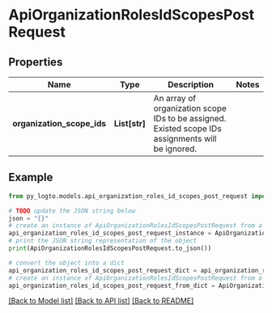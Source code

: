# ApiOrganizationRolesIdScopesPostRequest


## Properties

Name | Type | Description | Notes
------------ | ------------- | ------------- | -------------
**organization_scope_ids** | **List[str]** | An array of organization scope IDs to be assigned. Existed scope IDs assignments will be ignored. | 

## Example

```python
from py_logto.models.api_organization_roles_id_scopes_post_request import ApiOrganizationRolesIdScopesPostRequest

# TODO update the JSON string below
json = "{}"
# create an instance of ApiOrganizationRolesIdScopesPostRequest from a JSON string
api_organization_roles_id_scopes_post_request_instance = ApiOrganizationRolesIdScopesPostRequest.from_json(json)
# print the JSON string representation of the object
print(ApiOrganizationRolesIdScopesPostRequest.to_json())

# convert the object into a dict
api_organization_roles_id_scopes_post_request_dict = api_organization_roles_id_scopes_post_request_instance.to_dict()
# create an instance of ApiOrganizationRolesIdScopesPostRequest from a dict
api_organization_roles_id_scopes_post_request_from_dict = ApiOrganizationRolesIdScopesPostRequest.from_dict(api_organization_roles_id_scopes_post_request_dict)
```
[[Back to Model list]](../README.md#documentation-for-models) [[Back to API list]](../README.md#documentation-for-api-endpoints) [[Back to README]](../README.md)


